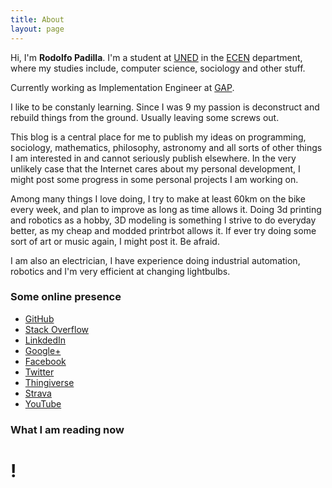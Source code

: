 ```yaml
---
title: About
layout: page
---
```


Hi, I'm **Rodolfo Padilla**. I'm a student at
[UNED](http://www.uned.ac.cr/) in the
[ECEN](http://www.uned.ac.cr/ecen/) department, where my studies
include, computer science, sociology and other stuff.


Currently working as Implementation Engineer at [GAP](http://www.wearegap.com/).

I like to be constanly learning. Since I was 9 my passion is deconstruct and rebuild things from the ground. Usually leaving some screws out.

This blog is a central place for me to publish my ideas on programming, sociology, mathematics, philosophy, astronomy and all
sorts of other things I am interested in and cannot seriously publish elsewhere.
In the very unlikely case that the Internet cares about my personal development, I might post some progress in some personal projects I am working on.

Among many things I love doing, I try to make at least 60km on the bike every week, and plan to improve as long as time allows it.
Doing 3d printing and robotics as a hobby, 3D modeling is something I strive to do everyday better, as my cheap and modded printrbot allows it.
If ever try doing some sort of art or music again, I might post it. Be afraid.

I am also an electrician, I have experience doing industrial automation, robotics and I'm very efficient at changing lightbulbs.

### Some online presence

* [GitHub](https://github.com/padillla)
* [Stack Overflow](http://stackoverflow.com/users/2288228/padillla)
* [LinkdedIn](https://cr.linkedin.com/in/rodolfo-padilla-ruiz-6836aa53)
* [Google+](https://plus.google.com/113901489533035852987/)
* [Facebook](https://www.facebook.com/rodolfo.padillaruiz)
* [Twitter](https://www.twitter.com/padillla)
* [Thingiverse](https://www.thingiverse.com/Padillla)
* [Strava](https://www.strava.com/athletes/11810919)
* [YouTube](https://www.youtube.com/channel/UCo2IbnJdJES5pUYX4kKPWBg)

### What I am reading now

<style type="text/css" media="screen">
#gr_custom_widget_1402980441 { margin-top: 10px; } 
#gr_custom_widget_1402980441 center { display: none; } 
.gr_custom_header_1402980441 { display: none; border-bottom: 1px solid #CCC; width: 100%; margin: 5px 0 10px; padding-bottom: 5px; line-height: inherit; text-align: center; font-size: 120% } 
.gr_custom_each_container_1402980441 { width: 100%; clear: both; margin-bottom: 15px; overflow: auto; } 
.gr_custom_book_container_1402980441 { /* customize your book covers here */ overflow: hidden; float: left; margin-right: 10px; width: 39px; } 
.gr_custom_author_1402980441 { /* customize your author names here */ font-size: 18px; } 
.gr_custom_tags_1402980441 { /* customize your tags here */ font-size: 16px; color: gray; } 
.gr_custom_rating_1402980441 { /* customize your rating stars here */ display: none; }
center { display: none;}
</style>

<script src="https://www.goodreads.com/review/custom_widget/15373400..?cover_position=left&cover_size=small&num_books=5&order=a&shelf=currently-reading&show_author=1&show_cover=1&show_rating=0&show_review=0&show_tags=0&show_title=1&sort=date_added&widget_bg_color=FFFFFF&widget_bg_transparent=&widget_border_width=1&widget_id=1402980441&widget_text_color=000000&widget_title_size=small&widget_width=medium" type="text/javascript" charset="utf-8"></script>
# !